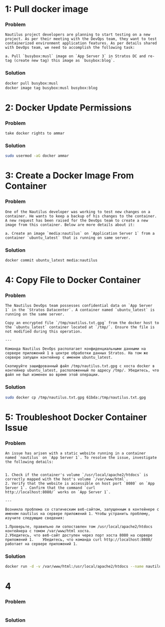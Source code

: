 
# 1: Pull docker image
### Problem
```text
Nautilus project developers are planning to start testing on a new project. As per their meeting with the DevOps team, they want to test containerized environment application features. As per details shared with DevOps team, we need to accomplish the following task:

a. Pull `busybox:musl` image on `App Server 3` in Stratos DC and re-tag (create new tag) this image as `busybox:blog`.
```

### Solution
```bash
docker pull busybox:musl
docker image tag busybox:musl busybox:blog
```




# 2: Docker Update Permissions
### Problem
```text
take docker rights to ammar 
```

### Solution
```bash
sudo usermod -aG docker ammar
```



# 3: Create a Docker Image From Container
### Problem
```text
One of the Nautilus developer was working to test new changes on a container. He wants to keep a backup of his changes to the container. A new request has been raised for the DevOps team to create a new image from this container. Below are more details about it:

a. Create an image `media:nautilus` on `Application Server 1` from a container `ubuntu_latest` that is running on same server.
```

### Solution
```bash
docker commit ubuntu_latest media:nautilus
```



# 4: Copy File to Docker Container
### Problem
```text
The Nautilus DevOps team possesses confidential data on `App Server 1` in the `Stratos Datacenter`. A container named `ubuntu_latest` is running on the same server.  
  
Copy an encrypted file `/tmp/nautilus.txt.gpg` from the docker host to the `ubuntu_latest` container located at `/tmp/`. Ensure the file is not modified during this operation.

---

Команда Nautilus DevOps располагает конфиденциальными данными на сервере приложений 1 в центре обработки данных Stratos. На том же сервере запущен контейнер с именем ubuntu_latest.  
  
Скопируйте зашифрованный файл /tmp/nautilus.txt.gpg с хоста docker в контейнер ubuntu_latest, расположенный по адресу /tmp/. Убедитесь, что файл не был изменен во время этой операции.
```

### Solution
```bash
sudo docker cp /tmp/nautilus.txt.gpg 61bda:/tmp/nautilus.txt.gpg
```



# 5: Troubleshoot Docker Container Issue
### Problem
```text
An issue has arisen with a static website running in a container named `nautilus` on `App Server 1`. To resolve the issue, investigate the following details:  
  

1. Check if the container's volume `/usr/local/apache2/htdocs` is correctly mapped with the host's volume `/var/www/html`.      
2. Verify that the website is accessible on host port `8080` on `App Server 1`. Confirm that the command `curl http://localhost:8080/` works on `App Server 1`.

---

Возникла проблема со статическим веб-сайтом, запущенным в контейнере с именем nautilus на сервере приложений 1. Чтобы устранить проблему, изучите следующие сведения:  

1.Проверьте, правильно ли сопоставлен том /usr/local/apache2/htdocs контейнера с томом /var/www/html хоста.  
2.Убедитесь, что веб-сайт доступен через порт хоста 8080 на сервере приложений 1.    Убедитесь, что команда curl http://localhost:8080/ работает на сервере приложений 1.

```

### Solution
```bash
docker run -d -v /var/www/html:/usr/local/apache2/htdocs --name nautilus -p 8080:80 httpd
```


# 4
### Problem
```text

```

### Solution
```bash

```





